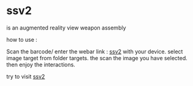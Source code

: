 # ssv2
is an augmented reality view weapon assembly

how to use :

Scan the barcode/ enter the webar link : [ssv2](https://dramdani.github.io/ssv2/) with your device.
select image target from folder targets.
the scan the image you have selected.
then enjoy the interactions.

try to visit [ssv2](https://dramdani.github.io/ssv2/)
